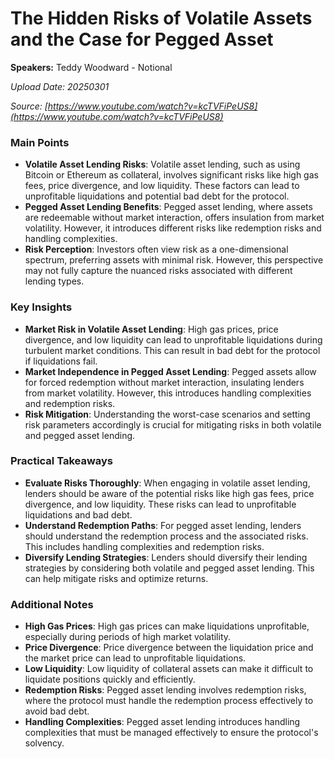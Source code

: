 # The Hidden Risks of Volatile Assets and the Case for Pegged Asset

**Speakers:** Teddy Woodward - Notional


*Upload Date: 20250301*

*Source: [https://www.youtube.com/watch?v=kcTVFiPeUS8](https://www.youtube.com/watch?v=kcTVFiPeUS8)*

### Main Points

- **Volatile Asset Lending Risks**: Volatile asset lending, such as using Bitcoin or Ethereum as collateral, involves significant risks like high gas fees, price divergence, and low liquidity. These factors can lead to unprofitable liquidations and potential bad debt for the protocol.
- **Pegged Asset Lending Benefits**: Pegged asset lending, where assets are redeemable without market interaction, offers insulation from market volatility. However, it introduces different risks like redemption risks and handling complexities.
- **Risk Perception**: Investors often view risk as a one-dimensional spectrum, preferring assets with minimal risk. However, this perspective may not fully capture the nuanced risks associated with different lending types.

### Key Insights

- **Market Risk in Volatile Asset Lending**: High gas prices, price divergence, and low liquidity can lead to unprofitable liquidations during turbulent market conditions. This can result in bad debt for the protocol if liquidations fail.
- **Market Independence in Pegged Asset Lending**: Pegged assets allow for forced redemption without market interaction, insulating lenders from market volatility. However, this introduces handling complexities and redemption risks.
- **Risk Mitigation**: Understanding the worst-case scenarios and setting risk parameters accordingly is crucial for mitigating risks in both volatile and pegged asset lending.

### Practical Takeaways

- **Evaluate Risks Thoroughly**: When engaging in volatile asset lending, lenders should be aware of the potential risks like high gas fees, price divergence, and low liquidity. These risks can lead to unprofitable liquidations and bad debt.
- **Understand Redemption Paths**: For pegged asset lending, lenders should understand the redemption process and the associated risks. This includes handling complexities and redemption risks.
- **Diversify Lending Strategies**: Lenders should diversify their lending strategies by considering both volatile and pegged asset lending. This can help mitigate risks and optimize returns.

### Additional Notes

- **High Gas Prices**: High gas prices can make liquidations unprofitable, especially during periods of high market volatility.
- **Price Divergence**: Price divergence between the liquidation price and the market price can lead to unprofitable liquidations.
- **Low Liquidity**: Low liquidity of collateral assets can make it difficult to liquidate positions quickly and efficiently.
- **Redemption Risks**: Pegged asset lending involves redemption risks, where the protocol must handle the redemption process effectively to avoid bad debt.
- **Handling Complexities**: Pegged asset lending introduces handling complexities that must be managed effectively to ensure the protocol's solvency.